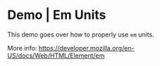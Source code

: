 # Demo | Em Units

This demo goes over how to properly use `em` units. 

More info: https://developer.mozilla.org/en-US/docs/Web/HTML/Element/em
